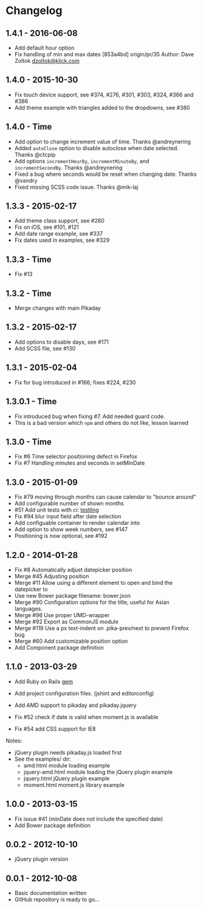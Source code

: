 # Changelog

## 1.4.1 - 2016-06-08

- Add default hour option
- Fix handling of min and max dates [853a4bd] origin/pr/35 Author: Dave Zoltok <dzoltok@klick.com>

## 1.4.0 - 2015-10-30

- Fix touch device support, see #374, #276, #301, #303, #324, #366 and #386
- Add theme example with triangles added to the dropdowns, see #380

## 1.4.0 - Time
- Add option to change increment value of time. Thanks @andreynering
- Added `autoClose` option to disable autoclose when date selected. Thanks @ctcpip
- Add options `incrementHourBy`, `incrementMinuteBy`, and `incrementSecondBy`. Thanks @andreynering
- Fixed a bug where seconds would be reset when changing date. Thanks @vandry
- Fixed missing SCSS code issue. Thanks @mik-laj

## 1.3.3 - 2015-02-17

- Add theme class support, see #260
- Fix on iOS, see #101, #121
- Add date range example, see #337
- Fix dates used in examples, see #329

## 1.3.3 - Time

- Fix #13

## 1.3.2 - Time

- Merge changes with main Pikaday

## 1.3.2 - 2015-02-17

- Add options to disable days, see #171
- Add SCSS file, see #130

## 1.3.1 - 2015-02-04

- Fix for bug introduced in #166; fixes #224, #230

## 1.3.0.1 - Time

- Fix introduced bug when fixing #7. Add needed guard code.
- This is a bad version which `npm` and others do not like, lesson learned

## 1.3.0 - Time

- Fix #6 Time selector positioning defect in Firefox
- Fix #7 Handling minutes and seconds in setMinDate

## 1.3.0 - 2015-01-09

- Fix #79 moving through months can cause calendar to "bounce around"
- Add configurable number of shown months
- #51 Add unit tests with ci: [testling](https://ci.testling.com/rikkert/pikaday)
- Fix #94 blur input field after date selection
- Add configuable container to render calendar into
- Add option to show week numbers, see #147
- Positioning is now optional, see #192

## 1.2.0 - 2014-01-28

- Fix #8 Automatically adjust datepicker position
- Merge #45 Adjusting position
- Merge #11 Allow using a different element to open and bind the datepicker to
- Use new Bower package filename: bower.json
- Merge #90 Configuration options for the title, useful for Asian languages.
- Merge #96 Use proper UMD-wrapper
- Merge #92 Export as CommonJS module
- Merge #119 Use a px text-indent on .pika-prev/next to prevent Firefox bug
- Merge #60 Add customizable position option
- Add Component package definition

## 1.1.0 - 2013-03-29

- Add Ruby on Rails [gem](https://rubygems.org/gems/pikaday-gem)
- Add project configuration files. (jshint and editorconfig)
- Add AMD support to pikaday and pikaday.jquery

- Fix #52 check if date is valid when moment.js is available
- Fix #54 add CSS support for IE8

Notes:

- jQuery plugin needs pikaday.js loaded first
- See the examples/ dir:
  - amd.html module loading example
  - jquery-amd.html module loading the jQuery plugin example
  - jquery.html jQuery plugin example
  - moment.html moment.js library example

## 1.0.0 - 2013-03-15

- Fix issue #41 (minDate does not include the specified date)
- Add Bower package definition

## 0.0.2 - 2012-10-10

- jQuery plugin version

## 0.0.1 - 2012-10-08

- Basic documentation written
- GitHub repository is ready to go…